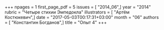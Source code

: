 +++
npages = 1
first_page_pdf = 5
issues = [ "2014_06",]
year = "2014"
rubric = "Четыре стихии Эмпедокла"
illustrators = [ "Артём Костюкевич",]
date = "2017-05-03T00:17:31+03:00"
month = "06"
authors = [ "Константин Богданов",]
title = "Опыт 4"
+++
